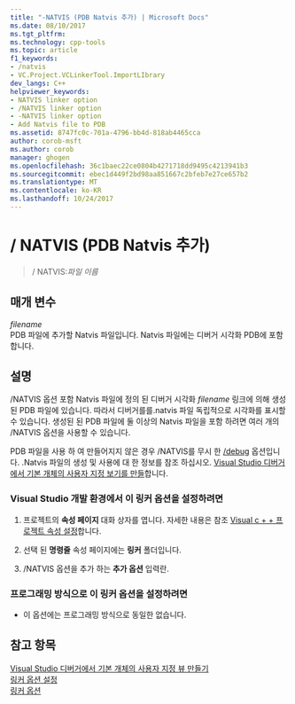 ```yaml
---
title: "-NATVIS (PDB Natvis 추가) | Microsoft Docs"
ms.date: 08/10/2017
ms.tgt_pltfrm: 
ms.technology: cpp-tools
ms.topic: article
f1_keywords:
- /natvis
- VC.Project.VCLinkerTool.ImportLIbrary
dev_langs: C++
helpviewer_keywords:
- NATVIS linker option
- /NATVIS linker option
- -NATVIS linker option
- Add Natvis file to PDB
ms.assetid: 8747fc0c-701a-4796-bb4d-818ab4465cca
author: corob-msft
ms.author: corob
manager: ghogen
ms.openlocfilehash: 36c1baec22ce0804b4271718dd9495c4213941b3
ms.sourcegitcommit: ebec1d449f2bd98aa851667c2bfeb7e27ce657b2
ms.translationtype: MT
ms.contentlocale: ko-KR
ms.lasthandoff: 10/24/2017
---
```

# <a name="natvis-add-natvis-to-pdb"></a>/ NATVIS (PDB Natvis 추가)
  
> / NATVIS:*파일 이름*  
  
## <a name="parameters"></a>매개 변수  
  
*filename*  
PDB 파일에 추가할 Natvis 파일입니다. Natvis 파일에는 디버거 시각화 PDB에 포함합니다.  
  
## <a name="remarks"></a>설명  
  
/NATVIS 옵션 포함 Natvis 파일에 정의 된 디버거 시각화 *filename* 링크에 의해 생성 된 PDB 파일에 있습니다. 따라서 디버거를를.natvis 파일 독립적으로 시각화를 표시할 수 있습니다. 생성된 된 PDB 파일에 둘 이상의 Natvis 파일을 포함 하려면 여러 개의 /NATVIS 옵션을 사용할 수 있습니다.  
  
PDB 파일을 사용 하 여 만들어지지 않은 경우 /NATVIS를 무시 한 [/debug](../../build/reference/debug-generate-debug-info.md) 옵션입니다. .Natvis 파일의 생성 및 사용에 대 한 정보를 참조 하십시오. [Visual Studio 디버거에서 기본 개체의 사용자 지정 보기를 만들](/visualstudio/debugger/create-custom-views-of-native-objects)합니다.  
  
### <a name="to-set-this-linker-option-in-the-visual-studio-development-environment"></a>Visual Studio 개발 환경에서 이 링커 옵션을 설정하려면  
  
1.  프로젝트의 **속성 페이지** 대화 상자를 엽니다. 자세한 내용은 참조 [Visual c + + 프로젝트 속성 설정](../../ide/working-with-project-properties.md)합니다.  
  
2.  선택 된 **명령줄** 속성 페이지에는 **링커** 폴더입니다.  
  
3.  /NATVIS 옵션을 추가 하는 **추가 옵션** 입력란.  
  
### <a name="to-set-this-linker-option-programmatically"></a>프로그래밍 방식으로 이 링커 옵션을 설정하려면  
  
-   이 옵션에는 프로그래밍 방식으로 동일한 없습니다.  
  
## <a name="see-also"></a>참고 항목  
  
[Visual Studio 디버거에서 기본 개체의 사용자 지정 뷰 만들기](/visualstudio/debugger/create-custom-views-of-native-objects)  
[링커 옵션 설정](../../build/reference/setting-linker-options.md)  
[링커 옵션](../../build/reference/linker-options.md)
